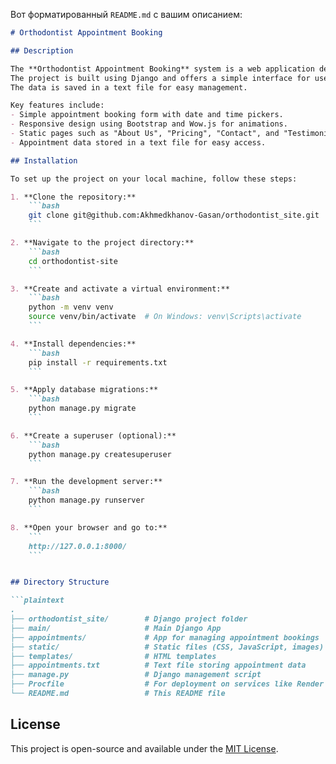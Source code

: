 Вот форматированный `README.md` с вашим описанием:

```markdown
# Orthodontist Appointment Booking

## Description

The **Orthodontist Appointment Booking** system is a web application designed to allow users to easily book appointments for dental services. 
The project is built using Django and offers a simple interface for users to submit their name, contact information, appointment date, and time. 
The data is saved in a text file for easy management.

Key features include:
- Simple appointment booking form with date and time pickers.
- Responsive design using Bootstrap and Wow.js for animations.
- Static pages such as "About Us", "Pricing", "Contact", and "Testimonials".
- Appointment data stored in a text file for easy access.

## Installation

To set up the project on your local machine, follow these steps:

1. **Clone the repository:**
    ```bash
    git clone git@github.com:Akhmedkhanov-Gasan/orthodontist_site.git
    ```

2. **Navigate to the project directory:**
    ```bash
    cd orthodontist-site
    ```

3. **Create and activate a virtual environment:**
    ```bash
    python -m venv venv
    source venv/bin/activate  # On Windows: venv\Scripts\activate
    ```

4. **Install dependencies:**
    ```bash
    pip install -r requirements.txt
    ```

5. **Apply database migrations:**
    ```bash
    python manage.py migrate
    ```

6. **Create a superuser (optional):**
    ```bash
    python manage.py createsuperuser
    ```

7. **Run the development server:**
    ```bash
    python manage.py runserver
    ```

8. **Open your browser and go to:**
    ```
    http://127.0.0.1:8000/
    ```


## Directory Structure

```plaintext
.
├── orthodontist_site/        # Django project folder
├── main/        			  # Main Django App
├── appointments/             # App for managing appointment bookings
├── static/                   # Static files (CSS, JavaScript, images)
├── templates/                # HTML templates
├── appointments.txt          # Text file storing appointment data
├── manage.py                 # Django management script
├── Procfile                  # For deployment on services like Render
└── README.md                 # This README file
```

## License

This project is open-source and available under the [MIT License](LICENSE).
```